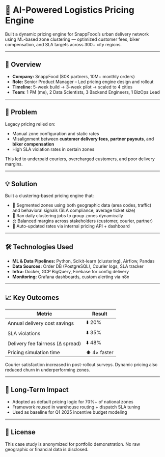 # 🧠 AI-Powered Logistics Pricing Engine

Built a dynamic pricing engine for SnappFood’s urban delivery network using ML-based zone clustering — optimized customer fees, biker compensation, and SLA targets across 300+ city regions.

---

## 📌 Overview

- **Company:** SnappFood (80K partners, 10M+ monthly orders)
- **Role:** Senior Product Manager – Led pricing engine design and rollout
- **Timeline:** 5-week build → 3-week pilot → scaled to 4 cities
- **Team:** 1 PM (me), 2 Data Scientists, 3 Backend Engineers, 1 BizOps Lead

---

## 🎯 Problem

Legacy pricing relied on:
- Manual zone configuration and static rates
- Misalignment between **customer delivery fees**, **partner payouts**, and **biker compensation**
- High SLA violation rates in certain zones

This led to underpaid couriers, overcharged customers, and poor delivery margins.

---

## 💡 Solution

Built a clustering-based pricing engine that:
- 📍 Segmented zones using both geographic data (area codes, traffic) and behavioral signals (SLA compliance, average ticket size)
- 🧠 Ran daily clustering jobs to group zones dynamically
- ⚖️ Balanced margins across stakeholders (customer, courier, partner)
- 🔄 Auto-updated rates via internal pricing API + dashboard

---

## 🛠️ Technologies Used

- **ML & Data Pipelines:** Python, Scikit-learn (clustering), Airflow, Pandas
- **Data Sources:** Order DB (PostgreSQL), Courier logs, SLA tracker
- **Infra:** Docker, GCP BigQuery, Firebase for config delivery
- **Monitoring:** Grafana dashboards, custom alerting via n8n

---

## 📈 Key Outcomes

| Metric                            | Result        |
|----------------------------------|---------------|
| Annual delivery cost savings     | ⬇️ 20%        |
| SLA violations                   | ⬇️ 35%        |
| Delivery fee fairness (Δ spread)| ⬇️ 48%        |
| Pricing simulation time          | ⬆️ 4× faster  |

Courier satisfaction increased in post-rollout surveys. Dynamic pricing also reduced churn in underperforming zones.

---

## 🔄 Long-Term Impact

- Adopted as default pricing logic for 70%+ of national zones
- Framework reused in warehouse routing + dispatch SLA tuning
- Used as baseline for Q1 2025 incentive budget modeling

---

## 📎 License

This case study is anonymized for portfolio demonstration. No raw geographic or financial data is disclosed.
